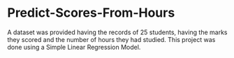 # Predict-Scores-From-Hours
A dataset was provided having the records of 25 students, having the marks they scored and the number of hours they had studied. This project was done using a Simple Linear Regression Model.
